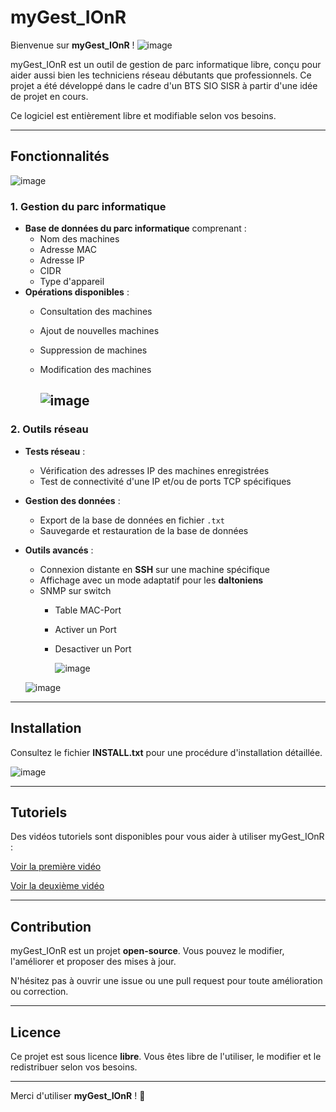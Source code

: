 # myGest_IOnR

Bienvenue sur **myGest_IOnR** !    ![image](https://github.com/user-attachments/assets/0118bf39-9c15-43af-8451-c8dc8696cd8b)


myGest_IOnR est un outil de gestion de parc informatique libre, conçu pour aider aussi bien les techniciens réseau débutants que professionnels. Ce projet a été développé dans le cadre d'un BTS SIO SISR à partir d'une idée de projet en cours.

Ce logiciel est entièrement libre et modifiable selon vos besoins.

---

## Fonctionnalités

  ![image](https://github.com/user-attachments/assets/6876f239-114f-4c33-baec-371c102ec490)


### 1. Gestion du parc informatique
- **Base de données du parc informatique** comprenant :
  - Nom des machines
  - Adresse MAC
  - Adresse IP
  - CIDR
  - Type d'appareil
- **Opérations disponibles** :
  - Consultation des machines
  - Ajout de nouvelles machines
  - Suppression de machines
  - Modification des machines
 
    ![image](https://github.com/user-attachments/assets/0a8e210b-1b51-4f98-89d5-faefc51593c0)
    --


### 2. Outils réseau
- **Tests réseau** :
  - Vérification des adresses IP des machines enregistrées
  - Test de connectivité d'une IP et/ou de ports TCP spécifiques
- **Gestion des données** :
  - Export de la base de données en fichier `.txt`
  - Sauvegarde et restauration de la base de données
- **Outils avancés** :
  - Connexion distante en **SSH** sur une machine spécifique
  - Affichage avec un mode adaptatif pour les **daltoniens**
  - SNMP sur switch
      - Table MAC-Port
      - Activer un Port
      - Desactiver un Port
   
        
        ![image](https://github.com/user-attachments/assets/f387388d-c2e3-4610-9880-c18cd53eff4b)


  ![image](https://github.com/user-attachments/assets/83c645c4-b541-4cc0-9b0d-c3dfe12b0ac1)



---

## Installation

Consultez le fichier **INSTALL.txt** pour une procédure d'installation détaillée.

![image](https://github.com/user-attachments/assets/3077733a-fefd-4266-9dc7-b636443b5263)


---

## Tutoriels

Des vidéos tutoriels sont disponibles pour vous aider à utiliser myGest_IOnR :

[Voir la première vidéo](https://youtu.be/xqUBUJhXe78)

[Voir la deuxième vidéo](https://youtu.be/WV8jh9nYu2Q)

---

## Contribution

myGest_IOnR est un projet **open-source**. Vous pouvez le modifier, l'améliorer et proposer des mises à jour.

N'hésitez pas à ouvrir une issue ou une pull request pour toute amélioration ou correction.

---

## Licence

Ce projet est sous licence **libre**. Vous êtes libre de l'utiliser, le modifier et le redistribuer selon vos besoins.

---

Merci d'utiliser **myGest_IOnR** ! 🚀

